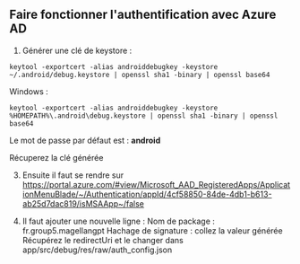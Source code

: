 ## Faire fonctionner l'authentification avec Azure AD

1) Générer une clé de keystore :

```shell
keytool -exportcert -alias androiddebugkey -keystore ~/.android/debug.keystore | openssl sha1 -binary | openssl base64
```

Windows : 
```shell
keytool -exportcert -alias androiddebugkey -keystore %HOMEPATH%\.android\debug.keystore | openssl sha1 -binary | openssl base64
```
Le mot de passe par défaut est : **android**

Récuperez la clé générée

3) Ensuite il faut se rendre sur https://portal.azure.com/#view/Microsoft_AAD_RegisteredApps/ApplicationMenuBlade/~/Authentication/appId/4cf58850-84de-4db1-b613-ab25d7dac819/isMSAApp~/false



4) Il faut ajouter une nouvelle ligne :
Nom de package : fr.group5.magellangpt
Hachage de signature : collez la valeur générée
Récupérez le redirectUri et le changer dans app/src/debug/res/raw/auth_config.json
